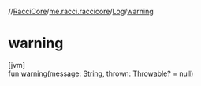 //[RacciCore](../../../index.md)/[me.racci.raccicore](../index.md)/[Log](index.md)/[warning](warning.md)

# warning

[jvm]\
fun [warning](warning.md)(message: [String](https://kotlinlang.org/api/latest/jvm/stdlib/kotlin/-string/index.html), thrown: [Throwable](https://kotlinlang.org/api/latest/jvm/stdlib/kotlin/-throwable/index.html)? = null)
